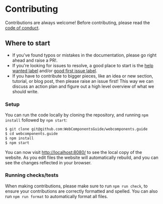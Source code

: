 # Contributing

Contributions are always welcome! Before contributing, please read the
[code of conduct](https://github.com/WebComponentsGuide/webcomponents.guide/blob/main/CODE_OF_CONDUCT.md).

## Where to start

- If you've found typos or mistakes in the documentation, please go right ahead and raise a PR!.
- If you're looking for issues to resolve, a good place to start is the
  [help wanted label](https://github.com/WebComponentsGuide/webcomponents.guide/labels/help%20wanted) and/or
  [good first issue label](https://github.com/WebComponentsGuide/webcomponents.guide/labels/good%20first%20issue).
- If you have to contribute to bigger pieces, like an idea or new section, tutorial, or blog post, then please raise an
  issue first! This way we can discuss an action plan and figure out a high level overview of what we should write.

### Setup

You can run the code locally by cloning the repository, and running `npm install` followed by `npm start`:

```sh
$ git clone git@github.com:WebComponentsGuide/webcomponents.guide
$ cd webcomponents.guide
$ npm install
$ npm start
```

You can now visit <http://localhost:8080/> to see the local copy of the website. As you edit files the website will
automatically rebuild, and you can see the changes reflected in your browser.

### Running checks/tests

When making contributions, please make sure to run `npm run check`, to ensure your contributions are correctly formatted
and spelled. You can also run `npm run format` to automatically format all files.
